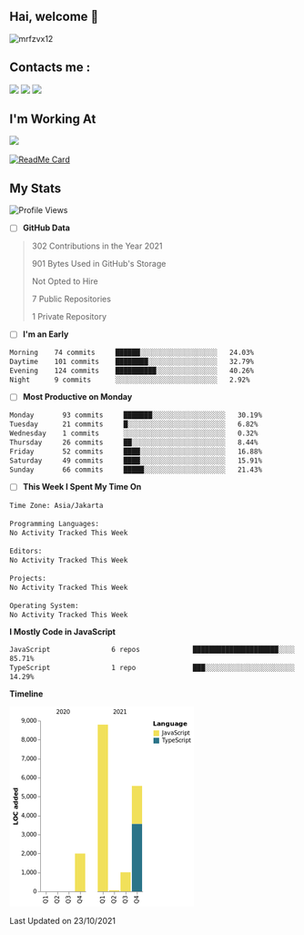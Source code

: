 ## Hai, welcome :wave:

![mrfzvx12](https://github.com/mrfzvx12.png?size=5000)

## Contacts me :

<p>
<a href="http://wa.me/6282223014661" target="blank"><img src="https://img.shields.io/badge/Whatsapp-30302f?style=social&logo=whatsapp" /></a>
<a href="http://www.instagram.com/mrf.zvx/" target="blank"><img src="https://img.shields.io/badge/Instagram-30302f?style=social&logo=instagram" /></a>
<a href="https://www.facebook.com/profile.php?id=100028409167054" target="blank"><img src="https://img.shields.io/badge/Facebook-30302f?style=social&logo=facebook" /></a>
</p>

<h2>I'm Working At</h2>

<img src="https://user-images.githubusercontent.com/72728486/104811327-36bc1300-582d-11eb-80f9-7c39c9b99e62.gif" width="120">

[![ReadMe Card](https://github-readme-stats.vercel.app/api/pin/?username=mrfzvx12&repo=whatsapp-bot&theme=buefy)](https://github.com/mrfzvx12/termux-whatsapp-bot)

## My Stats

<!--START_SECTION:waka-->
![Profile Views](http://img.shields.io/badge/Profile%20Views-279-blue)

- [ ] **GitHub Data**

> 302 Contributions in the Year 2021
 > 
> 901 Bytes Used in GitHub's Storage 
 > 
> Not Opted to Hire
 > 
> 7 Public Repositories 
 > 
> 1 Private Repository 
 > 

- [ ] **I'm an Early**

```text
Morning    74 commits     ██████░░░░░░░░░░░░░░░░░░░   24.03% 
Daytime    101 commits    ████████░░░░░░░░░░░░░░░░░   32.79% 
Evening    124 commits    ██████████░░░░░░░░░░░░░░░   40.26% 
Night      9 commits      ░░░░░░░░░░░░░░░░░░░░░░░░░   2.92%

```
- [ ] **Most Productive on Monday**

```text
Monday       93 commits     ███████░░░░░░░░░░░░░░░░░░   30.19% 
Tuesday      21 commits     █░░░░░░░░░░░░░░░░░░░░░░░░   6.82% 
Wednesday    1 commits      ░░░░░░░░░░░░░░░░░░░░░░░░░   0.32% 
Thursday     26 commits     ██░░░░░░░░░░░░░░░░░░░░░░░   8.44% 
Friday       52 commits     ████░░░░░░░░░░░░░░░░░░░░░   16.88% 
Saturday     49 commits     ████░░░░░░░░░░░░░░░░░░░░░   15.91% 
Sunday       66 commits     █████░░░░░░░░░░░░░░░░░░░░   21.43%

```


- [ ] **This Week I Spent My Time On** 

```text
Time Zone: Asia/Jakarta

Programming Languages: 
No Activity Tracked This Week

Editors: 
No Activity Tracked This Week

Projects: 
No Activity Tracked This Week

Operating System: 
No Activity Tracked This Week

```

**I Mostly Code in JavaScript** 

```text
JavaScript               6 repos             █████████████████████░░░░   85.71% 
TypeScript               1 repo              ███░░░░░░░░░░░░░░░░░░░░░░   14.29%

```


**Timeline**

![Chart not found](https://raw.githubusercontent.com/mrfzvx12/mrfzvx12/main/charts/bar_graph.png) 


 Last Updated on 23/10/2021
<!--END_SECTION:waka-->
